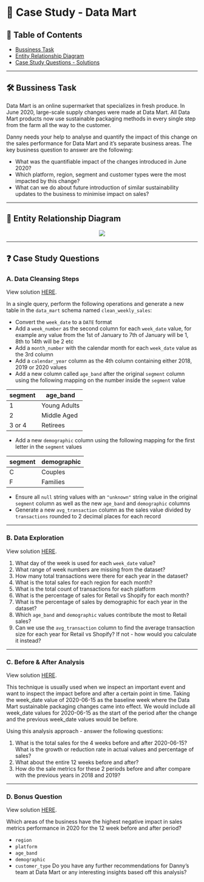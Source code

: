 # 🛒 Case Study - Data Mart

## 📕 Table of Contents
* [Bussiness Task](https://github.com/LotteyPham/SQL-code/tree/main/Data%20Mart%20Analysis%20Project#%EF%B8%8F-bussiness-task)
* [Entity Relationship Diagram](https://github.com/LotteyPham/SQL-code/tree/main/Data%20Mart%20Analysis%20Project#-entity-relationship-diagram)
* [Case Study Questions - Solutions](https://github.com/LotteyPham/SQL-code/tree/main/Data%20Mart%20Analysis%20Project#-case-study-questions)

---
## 🛠️ Bussiness Task
Data Mart is an online supermarket that specializes in fresh produce. In June 2020, large-scale supply changes were made at Data Mart. All Data Mart products now use sustainable packaging methods in every single step from the farm all the way to the customer.
  
Danny needs your help to analyse and quantify the impact of this change on the sales performance for Data Mart and it’s separate business areas.
The key business question to answer are the following:
* What was the quantifiable impact of the changes introduced in June 2020?
* Which platform, region, segment and customer types were the most impacted by this change?
* What can we do about future introduction of similar sustainability updates to the business to minimise impact on sales?

---
## 🔐 Entity Relationship Diagram
<p align="center">
<img src="https://github.com/LotteyPham/SQL-code/blob/main/Data%20Mart%20Analysis%20Project/IMG_data_mart_ERD.png" align="center">

---
## ❓ Case Study Questions
### A. Data Cleansing Steps
View solution [HERE](https://github.com/LotteyPham/SQL-code/blob/main/Data%20Mart%20Analysis%20Project/Solutions/Data%20Cleansing.md).
  
In a single query, perform the following operations and generate a new table in the ```data_mart``` schema named ```clean_weekly_sales```:
  * Convert the ```week_date``` to a ```DATE``` format
  * Add a ```week_number``` as the second column for each ```week_date``` value, for example any value from the 1st of January to 7th of January will be 1, 8th to 14th will be 2 etc
  * Add a ```month_number``` with the calendar month for each ```week_date``` value as the 3rd column
  * Add a ```calendar_year``` column as the 4th column containing either 2018, 2019 or 2020 values
  * Add a new column called ```age_band``` after the original ```segment``` column using the following mapping on the number inside the ```segment``` value

| segment | age_band     |
|--------|--------------|
| 1      | Young Adults |
| 2      | Middle Aged  |
| 3 or 4 | Retirees     |
  
  * Add a new ```demographic``` column using the following mapping for the first letter in the ```segment``` values
  
| segment | demographic |
|---------|-------------|
| C       | Couples     |
| F       | Families    |
  
  * Ensure all ```null``` string values with an ```"unknown"``` string value in the original ```segment``` column as well as the new ```age_band``` and ```demographic``` columns
  * Generate a new ```avg_transaction``` column as the sales value divided by ```transactions``` rounded to 2 decimal places for each record

---
### B. Data Exploration
View solution [HERE](https://github.com/LotteyPham/SQL-code/blob/main/Data%20Mart%20Analysis%20Project/Solutions/Data%20Exploration.md).
  
1. What day of the week is used for each ```week_date``` value?
2. What range of week numbers are missing from the dataset?
3. How many total transactions were there for each year in the dataset?
4. What is the total sales for each region for each month?
5. What is the total count of transactions for each platform
6. What is the percentage of sales for Retail vs Shopify for each month?
7. What is the percentage of sales by demographic for each year in the dataset?
8. Which ```age_band``` and ```demographic``` values contribute the most to Retail sales?
9. Can we use the ```avg_transaction``` column to find the average transaction size for each year for Retail vs Shopify? If not - how would you calculate it instead?

---
### C. Before & After Analysis
View solution [HERE](https://github.com/LotteyPham/SQL-code/blob/main/Data%20Mart%20Analysis%20Project/Solutions/Before_%20After_Analysis.md).
  
This technique is usually used when we inspect an important event and want to inspect the impact before and after a certain point in time.
Taking the week_date value of 2020-06-15 as the baseline week where the Data Mart sustainable packaging changes came into effect.
We would include all week_date values for 2020-06-15 as the start of the period after the change and the previous week_date values would be before.

Using this analysis approach - answer the following questions:

1. What is the total sales for the 4 weeks before and after 2020-06-15? What is the growth or reduction rate in actual values and percentage of sales?
2. What about the entire 12 weeks before and after?
3. How do the sale metrics for these 2 periods before and after compare with the previous years in 2018 and 2019?

---
### D. Bonus Question
View solution [HERE](https://github.com/LotteyPham/SQL-code/blob/main/Data%20Mart%20Analysis%20Project/Solutions/Bonus_Question.md).
  
Which areas of the business have the highest negative impact in sales metrics performance in 2020 for the 12 week before and after period?
  * ```region```
  * ```platform```
  * ```age_band```
  * ```demographic```
  * ```customer_type```
Do you have any further recommendations for Danny’s team at Data Mart or any interesting insights based off this analysis?
